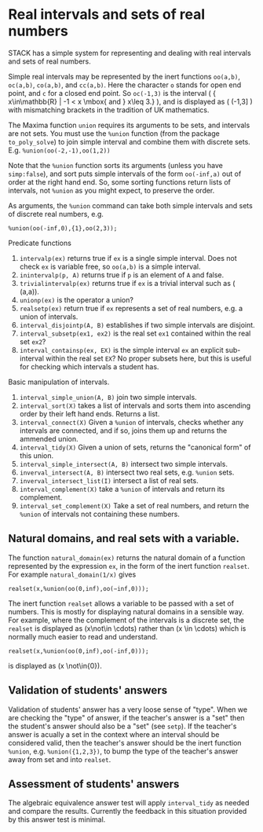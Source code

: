 # Real intervals and sets of real numbers

STACK has a simple system for representing and dealing with real intervals and sets of real numbers.

Simple real intervals may be represented by the inert functions `oo(a,b)`, `oc(a,b)`, `co(a,b)`, and `cc(a,b)`.  Here the character `o` stands for open end point, and `c` for a closed end point.  So `oc(-1,3)` is the interval \( \{ x\in\mathbb{R} | -1 < x \mbox{ and } x\leq 3.\} \), and is displayed as \( (-1,3] \) with mismatching brackets in the tradition of UK mathematics.

The Maxima function `union` requires its arguments to be sets, and intervals are not sets.  You must use the `%union` function (from the package `to_poly_solve`) to join simple interval and combine them with discrete sets. E.g. `%union(oo(-2,-1),oo(1,2))`

Note that the `%union` function sorts its arguments (unless you have `simp:false`), and sort puts simple intervals of the form `oo(-inf,a)` out of order at the right hand end. So, some sorting functions return lists of intervals, not `%union` as you might expect, to preserve the order.

As arguments, the `%union` command can take both simple intervals and sets of discrete real numbers, e.g.

    %union(oo(-inf,0),{1},oo(2,3));

Predicate functions

1. `intervalp(ex)` returns true if `ex` is a single simple interval.  Does not check `ex` is variable free, so `oo(a,b)` is a simple interval.
2. `inintervalp(p, A)`  returns true if `p` is an element of `A` and false.
3. `trivialintervalp(ex)` returns true if `ex` is a trivial interval such as \( (a,a)\).
4. `unionp(ex)` is the operator a union?
5. `realsetp(ex)` return true if `ex` represents a set of real numbers, e.g. a union of intervals.
6. `interval_disjointp(A, B)` establishes if two simple intervals are disjoint.
7. `interval_subsetp(ex1, ex2)` is the real set `ex1` contained within the real set `ex2`?
8. `interval_containsp(ex, EX)` is the simple interval `ex` an explicit sub-interval within the real set `EX`?  No proper subsets here, but this is useful for checking which intervals a student has.

Basic manipulation of intervals.

1. `interval_simple_union(A, B)` join two simple intervals.
2. `interval_sort(X)` takes a list of intervals and sorts them into ascending order by their left hand ends.  Returns a list.
3. `interval_connect(X)` Given a `%union` of intervals, checks whether any intervals are connected, and if so, joins them up and returns the ammended union.
4. `interval_tidy(X)`  Given a union of sets, returns the "canonical form" of this union.
5. `interval_simple_intersect(A, B)` intersect two simple intervals.
6. `inverval_intersect(A, B)` intersect two real sets, e.g. `%union` sets.
7. `inverval_intersect_list(I)` intersect a list of real sets.
8. `interval_complement(X)` take a `%union` of intervals and return its complement.
9. `interval_set_complement(X)` Take a set of real numbers, and return the `%union` of intervals not containing these numbers.


## Natural domains, and real sets with a variable.

The function `natural_domain(ex)` returns the natural domain of a function represented by the expression `ex`, in the form of the inert function `realset`.  For example `natural_domain(1/x)` gives

    realset(x,%union(oo(0,inf),oo(−inf,0)));

The inert function `realset` allows a variable to be passed with a set of numbers.  This is mostly for displaying natural domains in a sensible way.  For example, where the complement of the intervals is a discrete set, the `realset` is displayed as \(x\not\in \cdots\) rather than \(x \in \cdots\) which is normally much easier to read and understand.

    realset(x,%union(oo(0,inf),oo(-inf,0)));

is displayed as \(x \not\in\{0\}\).

## Validation of students' answers

Validation of students' answer has a very loose sense of "type".  When we are checking the "type" of answer, if the teacher's answer is a "set" then the student's answer should also be a "set" (see `setp`).  If the teacher's answer is acually a set in the context where an interval should be considered valid, then the teacher's answer should be the inert function `%union`, e.g. `%union({1,2,3})`, to bump the type of the teacher's answer away from set and into `realset`.

## Assessment of students' answers

The algebraic equivalence answer test will apply `interval_tidy` as needed and compare the results. Currently the feedback in this situation provided by this answer test is minimal.
